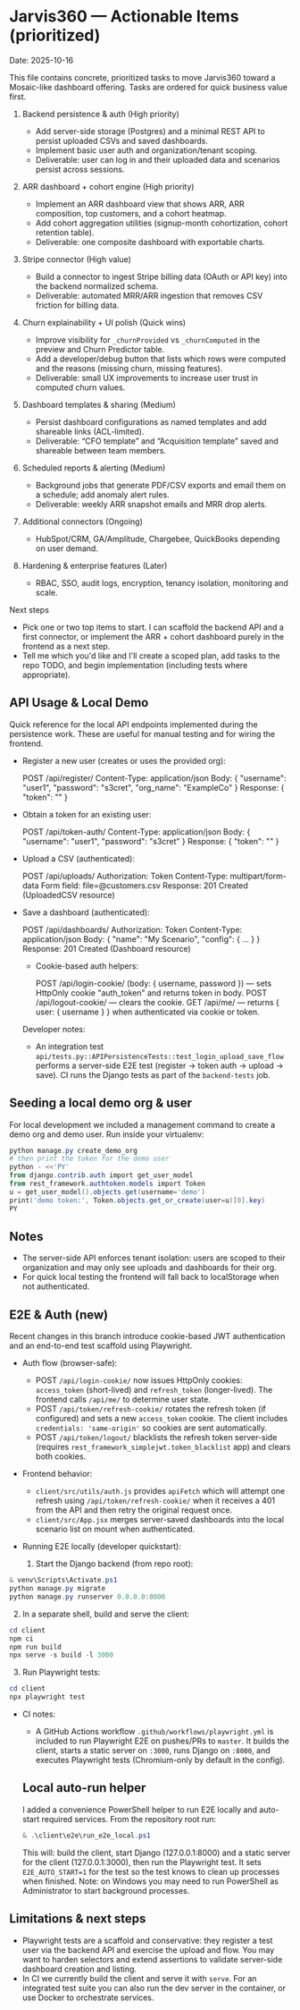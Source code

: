 # Jarvis360 — Actionable Items (prioritized)

Date: 2025-10-16

This file contains concrete, prioritized tasks to move Jarvis360 toward a Mosaic-like dashboard offering. Tasks are ordered for quick business value first.

1. Backend persistence & auth (High priority)
   - Add server-side storage (Postgres) and a minimal REST API to persist uploaded CSVs and saved dashboards.
   - Implement basic user auth and organization/tenant scoping.
   - Deliverable: user can log in and their uploaded data and scenarios persist across sessions.

2. ARR dashboard + cohort engine (High priority)
   - Implement an ARR dashboard view that shows ARR, ARR composition, top customers, and a cohort heatmap.
   - Add cohort aggregation utilities (signup-month cohortization, cohort retention table).
   - Deliverable: one composite dashboard with exportable charts.

3. Stripe connector (High value)
   - Build a connector to ingest Stripe billing data (OAuth or API key) into the backend normalized schema.
   - Deliverable: automated MRR/ARR ingestion that removes CSV friction for billing data.

4. Churn explainability + UI polish (Quick wins)
   - Improve visibility for `_churnProvided` vs `_churnComputed` in the preview and Churn Predictor table.
   - Add a developer/debug button that lists which rows were computed and the reasons (missing churn, missing features).
   - Deliverable: small UX improvements to increase user trust in computed churn values.

5. Dashboard templates & sharing (Medium)
   - Persist dashboard configurations as named templates and add shareable links (ACL-limited).
   - Deliverable: “CFO template” and “Acquisition template” saved and shareable between team members.

6. Scheduled reports & alerting (Medium)
   - Background jobs that generate PDF/CSV exports and email them on a schedule; add anomaly alert rules.
   - Deliverable: weekly ARR snapshot emails and MRR drop alerts.

7. Additional connectors (Ongoing)
   - HubSpot/CRM, GA/Amplitude, Chargebee, QuickBooks depending on user demand.

8. Hardening & enterprise features (Later)
   - RBAC, SSO, audit logs, encryption, tenancy isolation, monitoring and scale.

Next steps

- Pick one or two top items to start. I can scaffold the backend API and a first connector, or implement the ARR + cohort dashboard purely in the frontend as a next step.
- Tell me which you'd like and I'll create a scoped plan, add tasks to the repo TODO, and begin implementation (including tests where appropriate).

API Usage & Local Demo
----------------------

Quick reference for the local API endpoints implemented during the persistence work. These are useful for manual testing and for wiring the frontend.

- Register a new user (creates or uses the provided org):

   POST /api/register/
   Content-Type: application/json
   Body: { "username": "user1", "password": "s3cret", "org_name": "ExampleCo" }
   Response: { "token": "<token>" }

- Obtain a token for an existing user:

   POST /api/token-auth/
   Content-Type: application/json
   Body: { "username": "user1", "password": "s3cret" }
   Response: { "token": "<token>" }

- Upload a CSV (authenticated):

   POST /api/uploads/
   Authorization: Token <token>
   Content-Type: multipart/form-data
   Form field: file=@customers.csv
   Response: 201 Created (UploadedCSV resource)

- Save a dashboard (authenticated):

   POST /api/dashboards/
   Authorization: Token <token>
   Content-Type: application/json
   Body: { "name": "My Scenario", "config": { ... } }
   Response: 201 Created (Dashboard resource)

   - Cookie-based auth helpers:

      POST /api/login-cookie/  (body: { username, password }) — sets HttpOnly cookie "auth_token" and returns token in body.
      POST /api/logout-cookie/ — clears the cookie.
      GET  /api/me/ — returns { user: { username } } when authenticated via cookie or token.

   Developer notes:

   - An integration test `api/tests.py::APIPersistenceTests::test_login_upload_save_flow` performs a server-side E2E test (register → token auth → upload → save). CI runs the Django tests as part of the `backend-tests` job.

Seeding a local demo org & user
-------------------------------

For local development we included a management command to create a demo org and demo user. Run inside your virtualenv:

```powershell
python manage.py create_demo_org
# then print the token for the demo user
python - <<'PY'
from django.contrib.auth import get_user_model
from rest_framework.authtoken.models import Token
u = get_user_model().objects.get(username='demo')
print('demo token:', Token.objects.get_or_create(user=u)[0].key)
PY
```

Notes
-----

- The server-side API enforces tenant isolation: users are scoped to their organization and may only see uploads and dashboards for their org.
- For quick local testing the frontend will fall back to localStorage when not authenticated.

E2E & Auth (new)
---------------

Recent changes in this branch introduce cookie-based JWT authentication and an end-to-end test scaffold using Playwright.

- Auth flow (browser-safe):
   - POST `/api/login-cookie/` now issues HttpOnly cookies: `access_token` (short-lived) and `refresh_token` (longer-lived). The frontend calls `/api/me/` to determine user state.
   - POST `/api/token/refresh-cookie/` rotates the refresh token (if configured) and sets a new `access_token` cookie. The client includes `credentials: 'same-origin'` so cookies are sent automatically.
   - POST `/api/token/logout/` blacklists the refresh token server-side (requires `rest_framework_simplejwt.token_blacklist` app) and clears both cookies.

- Frontend behavior:
   - `client/src/utils/auth.js` provides `apiFetch` which will attempt one refresh using `/api/token/refresh-cookie/` when it receives a 401 from the API and then retry the original request once.
   - `client/src/App.jsx` merges server-saved dashboards into the local scenario list on mount when authenticated.

- Running E2E locally (developer quickstart):
   1. Start the Django backend (from repo root):

```powershell
& venv\Scripts\Activate.ps1
python manage.py migrate
python manage.py runserver 0.0.0.0:8000
```

   2. In a separate shell, build and serve the client:

```powershell
cd client
npm ci
npm run build
npx serve -s build -l 3000
```

   3. Run Playwright tests:

```powershell
cd client
npx playwright test
```

- CI notes:
   - A GitHub Actions workflow `.github/workflows/playwright.yml` is included to run Playwright E2E on pushes/PRs to `master`. It builds the client, starts a static server on `:3000`, runs Django on `:8000`, and executes Playwright tests (Chromium-only by default in the config).

   Local auto-run helper
   ---------------------

   I added a convenience PowerShell helper to run E2E locally and auto-start required services. From the repository root run:

   ```powershell
   & .\client\e2e\run_e2e_local.ps1
   ```

   This will: build the client, start Django (127.0.0.1:8000) and a static server for the client (127.0.0.1:3000), then run the Playwright test. It sets `E2E_AUTO_START=1` for the test so the test knows to clean up processes when finished. Note: on Windows you may need to run PowerShell as Administrator to start background processes.

Limitations & next steps
------------------------
- Playwright tests are a scaffold and conservative: they register a test user via the backend API and exercise the upload and flow. You may want to harden selectors and extend assertions to validate server-side dashboard creation and listing.
- In CI we currently build the client and serve it with `serve`. For an integrated test suite you can also run the dev server in the container, or use Docker to orchestrate services.


